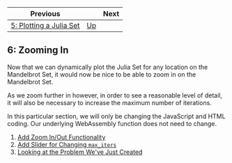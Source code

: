 | Previous | | Next
|---|---|---
| [5: Plotting a Julia Set](../05%20MB%20Julia%20Set/) | [Up](../) | 

## 6: Zooming In

Now that we can dynamically plot the Julia Set for any location on the Mandelbrot Set, it would now be nice to be able to zoom in on the Mandelbrot Set.

As we zoom further in however, in order to see a reasonable level of detail, it will also be necessary to increase the maximum number of iterations.

In this particular section, we will only be changing the JavaScript and HTML coding.  Our underlying WebAssembly function does not need to change.

1. [Add Zoom In/Out Functionality](./01/)
1. [Add Slider for Changing `max_iters`](./02/)
1. [Looking at the Problem We've Just Created](./03/)

